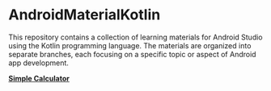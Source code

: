 # AndroidMaterialKotlin

This repository contains a collection of learning materials for Android Studio using the Kotlin programming language. The materials are organized into separate branches, each focusing on a specific topic or aspect of Android app development.

[**Simple Calculator**](https://github.com/nngarfdn/AndroidMaterialKotlin/tree/simple-calculator)

